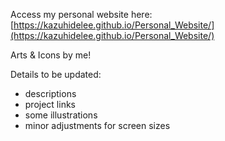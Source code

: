 Access my personal website here: [https://kazuhidelee.github.io/Personal_Website/](https://kazuhidelee.github.io/Personal_Website/)

Arts & Icons by me! 

Details to be updated:
- descriptions
- project links
- some illustrations
- minor adjustments for screen sizes
